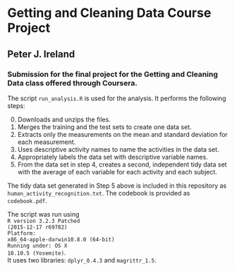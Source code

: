 # Getting and Cleaning Data Course Project
## Peter J. Ireland
### Submission for the final project for the Getting and Cleaning Data class offered through Coursera.

The script <code>run_analysis.R</code> is used for the analysis.  It performs the following steps:

<ol start="0">
  <li>Downloads and unzips the files.</li>
  <li>Merges the training and the test sets to create one data set.</li>
  <li>Extracts only the measurements on the mean and standard deviation for each measurement.</li>
  <li>Uses descriptive activity names to name the activities in the data set.</li>
  <li>Appropriately labels the data set with descriptive variable names.</li>
  <li>From the data set in step 4, creates a second, independent tidy data set with the average of each variable for each activity and each subject.</li>
</ol>

The tidy data set generated in Step 5 above is included in this repository as 
<code>human_activity_recognition.txt</code>. The codebook is provided as
<code>codebook.pdf</code>.

The script was run using<br/>
<code>R version 3.2.3 Patched (2015-12-17 r69782)</code><br/>
<code>Platform: x86_64-apple-darwin10.8.0 (64-bit)</code><br/>
<code>Running under: OS X 10.10.5 (Yosemite)</code>.<br/>
It uses two libraries: <code>dplyr_0.4.3</code> and <code>magrittr_1.5</code>.





